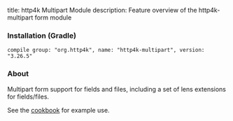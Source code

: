 title: http4k Multipart Module
description: Feature overview of the http4k-multipart form module

### Installation (Gradle)
```compile group: "org.http4k", name: "http4k-multipart", version: "3.26.5"```

### About

Multipart form support for fields and files, including a set of lens extensions for fields/files.

See the [cookbook](/cookbook/multipart_forms/) for example use.
